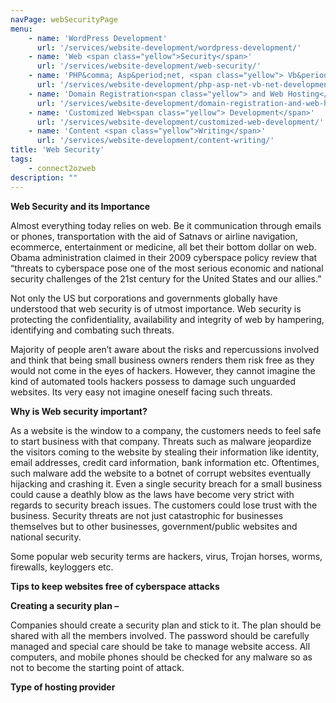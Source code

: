 ```yaml
---
navPage: webSecurityPage
menu:
    - name: 'WordPress Development'
      url: '/services/website-development/wordpress-development/'
    - name: 'Web <span class="yellow">Security</span>'
      url: '/services/website-development/web-security/'
    - name: 'PHP&comma; Asp&period;net, <span class="yellow"> Vb&period;net Development</span>'
      url: '/services/website-development/php-asp-net-vb-net-development/'
    - name: 'Domain Registration<span class="yellow"> and Web Hosting</span>'
      url: '/services/website-development/domain-registration-and-web-hosting/'
    - name: 'Customized Web<span class="yellow"> Development</span>'
      url: '/services/website-development/customized-web-development/'
    - name: 'Content <span class="yellow">Writing</span>'
      url: '/services/website-development/content-writing/'
title: 'Web Security'
tags: 
    - connect2ozweb
description: ""
---
```


<strong>Web Security and its Importance</strong>
<p>Almost everything today relies on web. Be it communication through emails or phones, transportation with the aid of Satnavs or airline navigation, ecommerce, entertainment or medicine, all bet their bottom dollar on web. Obama administration claimed in their 2009 cyberspace policy review that “threats to cyberspace pose one of the most serious economic and national security challenges of the 21st century for the United States and our allies.”</p>
<p>Not only the US but corporations and governments globally have understood that web security is of utmost importance. Web security is protecting the confidentiality, availability and integrity of web by hampering, identifying and combating such threats.</p>
<p>Majority of people aren’t aware about the risks and repercussions involved and think that being small business owners renders them risk free as they would not come in the eyes of hackers. However, they cannot imagine the kind of automated tools hackers possess to damage such unguarded websites. Its very easy not imagine oneself facing such threats.</p>
<strong>Why is Web security important?</strong>
<p>As a website is the window to a company, the customers needs to feel safe to start business with that company. Threats such as malware jeopardize the visitors coming to the website by stealing their information like identity, email addresses, credit card information, bank information etc. Oftentimes, such malware add the website to a botnet of corrupt websites eventually hijacking and crashing it.
Even a single security breach for a small business could cause a deathly blow as the laws have become very strict with regards to security breach issues. The customers could lose trust with the business. Security threats are not just catastrophic for businesses themselves but to other businesses, government/public websites and national security.</p>

Some popular web security terms are hackers, virus, Trojan horses, worms, firewalls, keyloggers etc.

<strong>Tips to keep websites free of cyberspace attacks</strong>

<strong>Creating a security plan –</strong><p> Companies should create a security plan and stick to it. The plan should be shared with all the members involved. The password should be carefully managed and special care should be take to manage website access. All computers, and mobile phones should be checked for any malware so as not to become the starting point of attack.</p>

<strong>Type of hosting provider </strong>